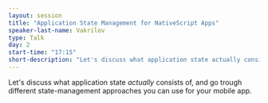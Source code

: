 ```yaml
---
layout: session
title: "Application State Management for NativeScript Apps"
speaker-last-name: Vakrilov
type: Talk
day: 2
start-time: "17:15"
short-description: "Let's discuss what application state actually consists of, and go trough different state-management approaches you can use for your mobile app."
---
```


Let's discuss what application state *actually* consists of, and go trough different state-management approaches you can use for your mobile app.